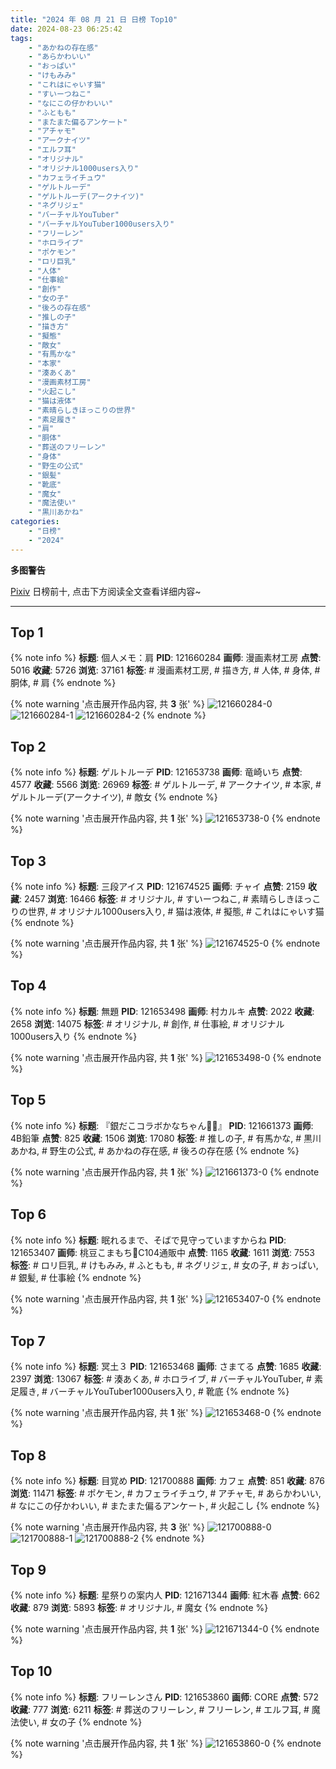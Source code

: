 ```yaml
---
title: "2024 年 08 月 21 日 日榜 Top10"
date: 2024-08-23 06:25:42
tags:
    - "あかねの存在感"
    - "あらかわいい"
    - "おっぱい"
    - "けもみみ"
    - "これはにゃいす猫"
    - "すいーつねこ"
    - "なにこの仔かわいい"
    - "ふともも"
    - "またまた偏るアンケート"
    - "アチャモ"
    - "アークナイツ"
    - "エルフ耳"
    - "オリジナル"
    - "オリジナル1000users入り"
    - "カフェライチュウ"
    - "ゲルトルーデ"
    - "ゲルトルーデ(アークナイツ)"
    - "ネグリジェ"
    - "バーチャルYouTuber"
    - "バーチャルYouTuber1000users入り"
    - "フリーレン"
    - "ホロライブ"
    - "ポケモン"
    - "ロリ巨乳"
    - "人体"
    - "仕事絵"
    - "創作"
    - "女の子"
    - "後ろの存在感"
    - "推しの子"
    - "描き方"
    - "擬態"
    - "敵女"
    - "有馬かな"
    - "本家"
    - "湊あくあ"
    - "漫画素材工房"
    - "火起こし"
    - "猫は液体"
    - "素晴らしきほっこりの世界"
    - "素足履き"
    - "肩"
    - "胴体"
    - "葬送のフリーレン"
    - "身体"
    - "野生の公式"
    - "銀髪"
    - "靴底"
    - "魔女"
    - "魔法使い"
    - "黒川あかね"
categories:
    - "日榜"
    - "2024"
---
```


<i class="fa fa-triangle-exclamation"></i>**多图警告**<i class="fa fa-triangle-exclamation"></i>

[Pixiv](https://www.pixiv.net/) 日榜前十, 点击下方阅读全文查看详细内容~

<!-- more -->

---

## Top 1

{% note info %}
**标题**: 個人メモ：肩
**PID**: 121660284 **画师**: 漫画素材工房
**点赞**: 5016 **收藏**: 5726 **浏览**: 37161
**标签**: # 漫画素材工房, # 描き方, # 人体, # 身体, # 胴体, # 肩
{% endnote %}

{% note warning '点击展开作品内容, 共 **3** 张' %}
![121660284-0](https://i.pixiv.re/img-original/img/2024/08/20/06/34/51/121660284_p0.jpg)
![121660284-1](https://i.pixiv.re/img-original/img/2024/08/20/06/34/51/121660284_p1.jpg)
![121660284-2](https://i.pixiv.re/img-original/img/2024/08/20/06/34/51/121660284_p2.jpg)
{% endnote %}

## Top 2

{% note info %}
**标题**: ゲルトルーデ
**PID**: 121653738 **画师**: 竜崎いち
**点赞**: 4577 **收藏**: 5566 **浏览**: 26969
**标签**: # ゲルトルーデ, # アークナイツ, # 本家, # ゲルトルーデ(アークナイツ), # 敵女
{% endnote %}

{% note warning '点击展开作品内容, 共 **1** 张' %}
![121653738-0](https://i.pixiv.re/img-original/img/2024/08/20/00/03/01/121653738_p0.jpg)
{% endnote %}

## Top 3

{% note info %}
**标题**: 三段アイス
**PID**: 121674525 **画师**: チャイ
**点赞**: 2159 **收藏**: 2457 **浏览**: 16466
**标签**: # オリジナル, # すいーつねこ, # 素晴らしきほっこりの世界, # オリジナル1000users入り, # 猫は液体, # 擬態, # これはにゃいす猫
{% endnote %}

{% note warning '点击展开作品内容, 共 **1** 张' %}
![121674525-0](https://i.pixiv.re/img-original/img/2024/08/20/20/30/01/121674525_p0.png)
{% endnote %}

## Top 4

{% note info %}
**标题**: 無題
**PID**: 121653498 **画师**: 村カルキ
**点赞**: 2022 **收藏**: 2658 **浏览**: 14075
**标签**: # オリジナル, # 創作, # 仕事絵, # オリジナル1000users入り
{% endnote %}

{% note warning '点击展开作品内容, 共 **1** 张' %}
![121653498-0](https://i.pixiv.re/img-original/img/2024/08/20/00/00/37/121653498_p0.jpg)
{% endnote %}

## Top 5

{% note info %}
**标题**: 『銀だこコラボかなちゃん🐙🍹』
**PID**: 121661373 **画师**: 4B鉛筆
**点赞**: 825 **收藏**: 1506 **浏览**: 17080
**标签**: # 推しの子, # 有馬かな, # 黒川あかね, # 野生の公式, # あかねの存在感, # 後ろの存在感
{% endnote %}

{% note warning '点击展开作品内容, 共 **1** 张' %}
![121661373-0](https://i.pixiv.re/img-original/img/2024/08/20/08/03/19/121661373_p0.png)
{% endnote %}

## Top 6

{% note info %}
**标题**: 眠れるまで、そばで見守っていますからね
**PID**: 121653407 **画师**: 桃豆こまもち🍡C104通販中
**点赞**: 1165 **收藏**: 1611 **浏览**: 7553
**标签**: # ロリ巨乳, # けもみみ, # ふともも, # ネグリジェ, # 女の子, # おっぱい, # 銀髪, # 仕事絵
{% endnote %}

{% note warning '点击展开作品内容, 共 **1** 张' %}
![121653407-0](https://i.pixiv.re/img-original/img/2024/08/20/00/00/12/121653407_p0.jpg)
{% endnote %}

## Top 7

{% note info %}
**标题**: 冥土３
**PID**: 121653468 **画师**: さまてる
**点赞**: 1685 **收藏**: 2397 **浏览**: 13067
**标签**: # 湊あくあ, # ホロライブ, # バーチャルYouTuber, # 素足履き, # バーチャルYouTuber1000users入り, # 靴底
{% endnote %}

{% note warning '点击展开作品内容, 共 **1** 张' %}
![121653468-0](https://i.pixiv.re/img-original/img/2024/08/20/00/00/32/121653468_p0.jpg)
{% endnote %}

## Top 8

{% note info %}
**标题**: 目覚め
**PID**: 121700888 **画师**: カフェ
**点赞**: 851 **收藏**: 876 **浏览**: 11471
**标签**: # ポケモン, # カフェライチュウ, # アチャモ, # あらかわいい, # なにこの仔かわいい, # またまた偏るアンケート, # 火起こし
{% endnote %}

{% note warning '点击展开作品内容, 共 **3** 张' %}
![121700888-0](https://i.pixiv.re/img-original/img/2024/08/21/18/51/25/121700888_p0.jpg)
![121700888-1](https://i.pixiv.re/img-original/img/2024/08/21/18/51/25/121700888_p1.jpg)
![121700888-2](https://i.pixiv.re/img-original/img/2024/08/21/18/51/25/121700888_p2.jpg)
{% endnote %}

## Top 9

{% note info %}
**标题**: 星祭りの案内人
**PID**: 121671344 **画师**: 紅木春
**点赞**: 662 **收藏**: 879 **浏览**: 5893
**标签**: # オリジナル, # 魔女
{% endnote %}

{% note warning '点击展开作品内容, 共 **1** 张' %}
![121671344-0](https://i.pixiv.re/img-original/img/2024/08/20/18/30/48/121671344_p0.png)
{% endnote %}

## Top 10

{% note info %}
**标题**: フリーレンさん
**PID**: 121653860 **画师**: CORE
**点赞**: 572 **收藏**: 777 **浏览**: 6211
**标签**: # 葬送のフリーレン, # フリーレン, # エルフ耳, # 魔法使い, # 女の子
{% endnote %}

{% note warning '点击展开作品内容, 共 **1** 张' %}
![121653860-0](https://i.pixiv.re/img-original/img/2024/08/20/00/05/53/121653860_p0.png)
{% endnote %}
